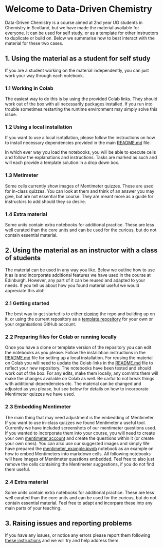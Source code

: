 # Welcome to Data-Driven Chemistry 

Data-Driven Chemistry is a course aimed at 2nd year UG students in Chemistry in Scotland, but we have made the material available for everyone. It can be used for self study, or as a template for other instructors to duplicate or build on. Below we summarise how to best interact with the material for these two cases.  

## 1. Using the material as a student for self study

If you are a student working on the material independently, you can just work your way through each notebook.

### 1.1 Working in Colab
The easiest way to do this is by using the provided Colab links. They should work out of the box with all necessarily packages installed. If you run into trouble sometimes restarting the runtime environment may simply solve this issue. 

### 1.2 Using a local installation
If you want to use a local isntallation, please follow the instructions on how to install necessary dependencies provided in the main [README.md](README.md) file. 

In which ever way you load the notebooks, you will be able to execute cells and follow the explanations and instructions. Tasks are marked as such and will each provide a template solution in a drop down box. 

### 1.3 Metimeter
Some cells currently show images of Mentimeter quizzes. These are used for in-class quizzes. You can look at them and think of an answer you may give, but are not essential the course. They are meant more as a guide for instructors to add should they so desire. 

### 1.4 Extra material
Some units contain extra notebooks for additional practice. These are less well curated than the core units and can be used for the curious, but do not contain essential material. 


## 2. Using the material as an instructor with a class of students

The material can be used in any way you like. Below we outline how to use it as is and incorporate additional features we have used in the course at Edinburgh. However, any part of it can be reused and adapted to your needs. If you tell us about how you found material useful we would appreciate this alot!

### 2.1 Getting started
The best way to get started is to either [cloning](https://docs.github.com/en/repositories/creating-and-managing-repositories/cloning-a-repository) the repo and building up on it, or using the current repository as a [template repository](https://docs.github.com/en/repositories/creating-and-managing-repositories/creating-a-repository-from-a-template) for your own or your organisations GitHub account.

### 2.2 Preparing files for Colab or running locally
Once you have a clone or template version of the repository you can edit the notebooks as you please. Follow the installation instructions in the [README.md](README.md) file for setting up a local installation. For reusing the material on Colab you will need to update the Colab links in the [README.md](README.md) file to reflect your new repository. The notebooks have been tested and should work out of the box. For any edits, make them locally, any commits them will make the changes available on Colab as well. Be carful to not break things with additional dependencies etc. The material can be changed and adjusted as you please, but see below for details on how to incorporate Mentimeter quizzes we have used. 


### 2.3 Embedding Mentimeter
The main thing that may need adjustment is the embedding of Mentimeter. If you want to use in-class quizzes we found Mentimeter a useful tool. Currently we have included screenshots of our mentimeter questions used. If you wanted to incorporate them into your course, you will need to create your own [mentimeter account](https://www.mentimeter.com) and create the questions within it (or create your own ones). You can also use our suggested images and simply
We have prepared the [mentimeter_example.ipynb](mentimeter_example.ipynb) notebook as an example on how to embed Mentimeters into markdown cells. All following notebooks will have images of Mentimeter questions embedded. Feel free to also just remove the cells containing the Mentimeter suggestions, if you do not find them useful.  

### 2.4 Extra material
Some units contain extra notebooks for additional practice. These are less well curated than the core units and can be used for the curious, but do not contain essential material. Feel free to adapt and incorpare these into any main parts of your teaching. 


## 3. Raising issues and reporting problems
If you have any issues, or notice any errors please report them following [these instructions](README.md) and we will try and help address them. 

